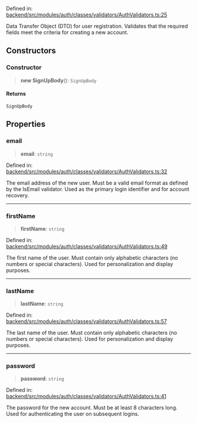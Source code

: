 Defined in: [backend/src/modules/auth/classes/validators/AuthValidators.ts:25](https://github.com/continuousactivelearning/vibe/blob/9a2d9d7201b944582c5d0ed5f0f7a4de13abde0f/backend/src/modules/auth/classes/validators/AuthValidators.ts#L25)

Data Transfer Object (DTO) for user registration.
Validates that the required fields meet the criteria for creating a new account.

## Constructors

### Constructor

> **new SignUpBody**(): `SignUpBody`

#### Returns

`SignUpBody`

## Properties

### email

> **email**: `string`

Defined in: [backend/src/modules/auth/classes/validators/AuthValidators.ts:32](https://github.com/continuousactivelearning/vibe/blob/9a2d9d7201b944582c5d0ed5f0f7a4de13abde0f/backend/src/modules/auth/classes/validators/AuthValidators.ts#L32)

The email address of the new user.
Must be a valid email format as defined by the IsEmail validator.
Used as the primary login identifier and for account recovery.

***

### firstName

> **firstName**: `string`

Defined in: [backend/src/modules/auth/classes/validators/AuthValidators.ts:49](https://github.com/continuousactivelearning/vibe/blob/9a2d9d7201b944582c5d0ed5f0f7a4de13abde0f/backend/src/modules/auth/classes/validators/AuthValidators.ts#L49)

The first name of the user.
Must contain only alphabetic characters (no numbers or special characters).
Used for personalization and display purposes.

***

### lastName

> **lastName**: `string`

Defined in: [backend/src/modules/auth/classes/validators/AuthValidators.ts:57](https://github.com/continuousactivelearning/vibe/blob/9a2d9d7201b944582c5d0ed5f0f7a4de13abde0f/backend/src/modules/auth/classes/validators/AuthValidators.ts#L57)

The last name of the user.
Must contain only alphabetic characters (no numbers or special characters).
Used for personalization and display purposes.

***

### password

> **password**: `string`

Defined in: [backend/src/modules/auth/classes/validators/AuthValidators.ts:41](https://github.com/continuousactivelearning/vibe/blob/9a2d9d7201b944582c5d0ed5f0f7a4de13abde0f/backend/src/modules/auth/classes/validators/AuthValidators.ts#L41)

The password for the new account.
Must be at least 8 characters long.
Used for authenticating the user on subsequent logins.
